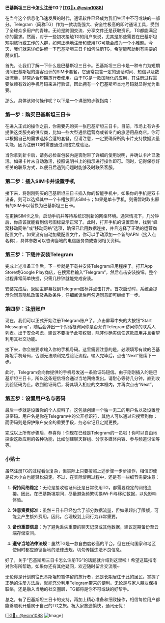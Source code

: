 **巴基斯坦三日卡怎么注册TG？[[TG💪+ @esim1088](https://t.me/s/esim1088)]**

在当今这个信息化飞速发展的时代，通讯软件已经成为我们生活中不可或缺的一部分。Telegram（简称TG）作为一款功能强大、安全性极高的即时通讯工具，受到了全球众多用户的青睐。无论是跨国交流、分享文件还是获取资讯，TG都能满足你的需求。然而，对于一些初次接触TG的用户来说，尤其是那些需要在巴基斯坦短期旅行或工作的人群，如何正确地注册和使用TG可能会成为一个小难题。今天，我们就来详细讲解一下巴基斯坦三日卡如何注册TG，希望能帮助到有需要的朋友们。

首先，让我们了解一下什么是巴基斯坦三日卡。巴基斯坦三日卡是一种专门为短期访问巴基斯坦的游客设计的SIM卡套餐，它通常包含一定的通话时间、短信以及数据流量，非常适合短期旅行者使用。由于TG是一款国际化的应用，其注册过程需要依赖有效的手机号码来进行验证，因此拥有一个巴基斯坦本地号码就显得尤为重要。

那么，具体该如何操作呢？以下是一个详细的步骤指南：

### **第一步：购买巴基斯坦三日卡**
在进入正式的操作之前，你需要先购买一张巴基斯坦三日卡。目前，市场上有许多提供这类服务的供应商，比如一些大型通信运营商或者专门的旅游用品商店。你可以根据自己的需求选择合适的套餐，但请注意，一定要确保所购卡片支持数据流量功能，因为注册TG时需要通过网络完成验证。

当你拿到新卡后，请务必检查包装内是否附带了详细的使用说明，并确认卡片已激活。如果卡片未自动激活，按照说明书上的指示进行操作即可。同时，记得保存好相关的联系方式，以便日后遇到问题时能够及时联系客服。

### **第二步：插入SIM卡并设置手机**
接下来，将刚刚购买的巴基斯坦三日卡插入你的智能手机中。如果你的手机是双卡设备，则可以选择其中一个卡槽放置该SIM卡；如果是单卡手机，则需暂时取出原有的SIM卡以替换为巴基斯坦三日卡。

在更换SIM卡之后，启动手机并等待系统识别新的网络环境。通常情况下，几分钟后，你应该就能看到信号图标显示正常了。此时，打开手机的设置菜单，找到“蜂窝移动网络”或“移动网络”选项，确保已启用数据连接，并且选择了正确的运营商配置文件。如果没有自动加载配置文件，你可以手动添加一个新的APN（接入点名称），具体参数可以咨询当地的电信服务商或查阅相关资料。

### **第三步：下载并安装Telegram**
完成上述准备工作后，下一步就是下载并安装Telegram应用程序了。打开App Store或Google Play商店，在搜索栏输入“Telegram”，然后点击安装按钮。整个过程非常简单快捷，只需几秒钟就能完成安装。

安装完成后，返回主屏幕找到Telegram图标并点击打开。首次启动时，系统会提示你同意隐私政策及条款条件，仔细阅读后再勾选同意即可继续下一步。

### **第四步：注册账户**
现在，我们可以正式开始注册Telegram账户了。点击屏幕中央的大按钮“Start Messaging”，随后会弹出一个对话框询问你是否允许Telegram访问你的联系人列表。出于安全考虑，建议不要授予此项权限，除非你确实信任这款应用并且希望利用其社交功能。

接下来，你会被要求输入你的手机号码。这里需要注意的是，必须填写有效的巴基斯坦手机号码，否则无法顺利完成验证流程。输入完毕后，点击“Next”继续下一步。

此时，Telegram会向你提供的手机号发送一条验证码短信。由于刚刚插入的是巴基斯坦三日卡，所以这条短信将会通过当地网络发出。请耐心等待几分钟，直到收到验证码为止。收到验证码后，将其填入相应的文本框内，并再次点击“Next”。

### **第五步：设置用户名与密码**
最后一步就是设置你的个人资料了。这包括创建一个独一无二的用户名以及设置登录密码。用户名是你在Telegram中的公开标识符，其他人可以通过它搜索到你；而密码则是保护账户安全的重要手段，务必牢记且定期更换。

完成以上所有步骤后，恭喜你！你现在已经是Telegram的一员啦！你可以自由地探索这款应用的各种功能，比如创建聊天群组、分享多媒体内容、参与频道讨论等等。

### **小贴士**
虽然注册TG的过程看似复杂，但实际上只要按照上述步骤一步步操作，相信即使是技术小白也能轻松搞定。不过，在实际使用过程中，还是有一些细节需要注意：

1. **保持网络稳定**：无论是接收验证码还是日常使用TG，都需要稳定的网络连接。因此，在巴基斯坦期间，尽量避免频繁切换Wi-Fi与移动数据，以免影响体验。
   
2. **注意资费标准**：虽然三日卡已经包含了部分数据流量，但如果超出了限额，可能会产生额外费用。因此，合理规划上网行为非常重要。

3. **备份重要信息**：为了避免丢失重要的聊天记录或其他数据，建议定期备份至云端存储空间。

4. **遵守当地法律法规**：虽然TG是一款自由度较高的平台，但在任何国家和地区使用时都应遵循当地的法律法规，切勿传播违法不良信息。

好了，关于“巴基斯坦三日卡怎么注册TG”的话题就介绍到这里啦！希望这篇指南对你有所帮助。如果你还有其他疑问，欢迎随时留言交流哦~

无论你是计划前往巴基斯坦短暂停留的旅行者，还是长期居住于此的居民，掌握了正确的注册方法后，就能充分利用Telegram带来的便利。无论是与家人朋友保持联络，还是融入当地的社交圈层，TG都将是你不可或缺的好帮手。

总之，有了巴基斯坦三日卡的支持，再加上精心准备和细致操作，相信每位用户都能够顺利开启属于自己的TG之旅。祝大家旅途愉快，通讯无忧！

[[TG💪+ @esim1088](https://t.me/s/esim1088) ![Image](https://i.postimg.cc/4NQfJmqS/Snipaste-2025-05-13-00-14-12.png)]